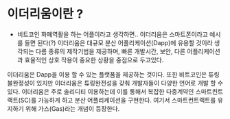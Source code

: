 # 이더리움이란 ?
- 비트코인 화폐역활을 하는 어플이라고 생각하면.. 이더리움은 스마트폰이라고 예시를 들면 된다(?) 
이더리움은 대규모 분산 어플리케이션(Dapp)에 유용할 것이라 생각되는 다름 종류의 제작기법을 제공하며,
 빠른 개발시간, 보안, 다른 어플리케이션과 효율적인 상호 작용이 중요한 상황을 중점으로 두고있다.

 이더리움은 Dapp을 이용 할 수 있는 플랫폼을 제공하는 것이다. 또한 비트코인은 튜링불완정성이 있지만
 이더리움은 튜링완전성을 갖춰 개발자들이 다양한 언어로 개발 할 수 있다. 이더리움은 주로 솔리디티
 이용하는데 이를 통해서 복잡한 다중계약인 스마트컨트랙트(SC)를 가능하게 하고 분산 어플리케이션을 구현한다.
 여기서 스마트컨트랙트를 유지하기 위해 가스(Gas)라는 개념이 등장한다.

 